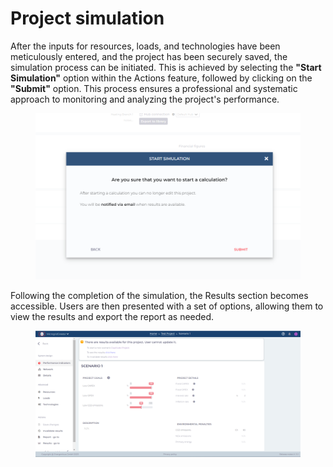 # Project simulation

After the inputs for resources, loads, and technologies have been meticulously entered, and the project has been securely saved, the simulation process can be initiated. This is achieved by selecting the **"Start Simulation"** option within the Actions feature, followed by clicking on the **"Submit"** option. This process ensures a professional and systematic approach to monitoring and analyzing the project's performance.

<figure><img src="../../.gitbook/assets/21 (1).png" alt="" width="563"><figcaption></figcaption></figure>

Following the completion of the simulation, the Results section becomes accessible. Users are then presented with a set of options, allowing them to view the results and export the report as needed.

<figure><img src="../../.gitbook/assets/7 (4).png" alt="" width="563"><figcaption></figcaption></figure>
